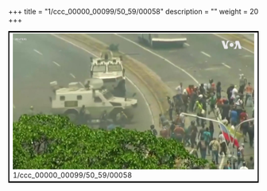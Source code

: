 +++
title = "1/ccc_00000_00099/50_59/00058"
description = ""
weight = 20
+++

<table style="border:2px solid black;max-width:800px;max-height:800px;" 
><tr><td>
<img class="center-fit-jpg"
src="/jpg_/aaa_20190430_NxaOmWaI8sI_00057.jpg">
1/ccc_00000_00099/50_59/00058
</img></td></tr></table>
